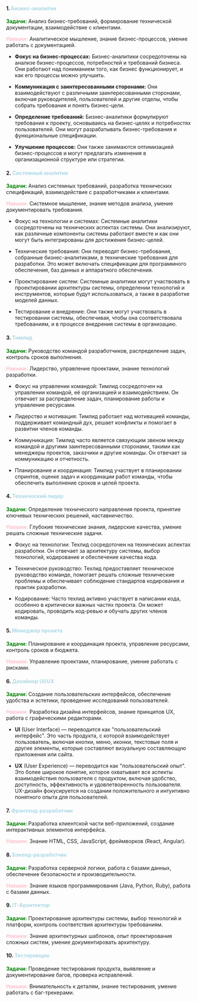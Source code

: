 #### 1. <span style="color: lightblue;">Бизнес-аналитик

<span style="color: green;">**Задачи:**</span> 
Анализ бизнес-требований, формирование технической документации, взаимодействие с клиентами.

<span style="color: pink;">**Навыки:**</span>
Аналитическое мышление, знание бизнес-процессов, умение работать с документацией.

* __Фокус на бизнес-процессах:__ 
Бизнес-аналитики сосредоточены на анализе бизнес-процессов, потребностей и требований бизнеса. 
Они работают над пониманием того, как бизнес функционирует, и как его процессы можно улучшить.

* __Коммуникация с заинтересованными сторонами:__
Они взаимодействуют с различными заинтересованными сторонами, включая руководителей, 
пользователей и другие отделы, чтобы собрать требования и понять бизнес-цели.

* __Определение требований:__ 
Бизнес-аналитики формулируют требования к проекту, основываясь на бизнес-целях и потребностях пользователей. 
Они могут разрабатывать бизнес-требования и функциональные спецификации.

* __Улучшение процессов:__ 
Они также занимаются оптимизацией бизнес-процессов и могут предлагать изменения 
в организационной структуре или стратегии.

#### 2. <span style="color: lightblue;">Системный аналитик

<span style="color: green;">**Задачи:**</span> 
Анализ системных требований, разработка технических спецификаций, взаимодействие с разработчиками и клиентами.

<span style="color: pink;">**Навыки:**</span>
Системное мышление, знание методов анализа, умение документировать требования.

* Фокус на технологии и системах: 
Системные аналитики сосредоточены на технических аспектах системы. 
Они анализируют, как различные компоненты системы работают вместе и как они могут 
быть интегрированы для достижения бизнес-целей.

* Технические требования: 
Они переводят бизнес-требования, собранные бизнес-аналитиками, в технические требования для разработки. 
Это может включать спецификации для программного обеспечения, баз данных и аппаратного обеспечения.

* Проектирование систем: 
Системные аналитики могут участвовать в проектировании архитектуры системы, 
определении технологий и инструментов, которые будут использоваться, а также в разработке моделей данных.

* Тестирование и внедрение: 
Они также могут участвовать в тестировании системы, обеспечивая, 
чтобы она соответствовала требованиям, и в процессе внедрения системы в организацию.

#### 3. <span style="color: lightblue;">Тимлид

<span style="color: green;">**Задачи:**</span> 
Руководство командой разработчиков, распределение задач, контроль сроков выполнения.

<span style="color: pink;">**Навыки:**</span>
Лидерство, управление проектами, знание технологий разработки.

* Фокус на управлении командой: 
Тимлид сосредоточен на управлении командой, её организацией и взаимодействием. 
Он отвечает за распределение задач, планирование работы и управление ресурсами.

* Лидерство и мотивация: 
Тимлид работает над мотивацией команды, поддерживает командный дух, 
решает конфликты и помогает в развитии членов команды.

* Коммуникация: 
Тимлид часто является связующим звеном между командой и другими заинтересованными сторонами, 
такими как менеджеры проектов, заказчики и другие команды. Он отвечает за коммуникацию и отчетность.

* Планирование и координация: 
Тимлид участвует в планировании спринтов, оценке задач и координации работ команды, 
чтобы обеспечить выполнение сроков и целей проекта.

#### 4. <span style="color: lightblue;">Технический лидер

<span style="color: green;">**Задачи:**</span>
Определение технического направления проекта, принятие ключевых технических решений, наставничество.

<span style="color: pink;">**Навыки:**</span>
Глубокие технические знания, лидерские качества, умение решать сложные технические задачи.

* Фокус на технологии: 
Техлид сосредоточен на технических аспектах разработки. 
Он отвечает за архитектуру системы, выбор технологий, кодирование и обеспечение качества кода.

* Техническое руководство: 
Техлид предоставляет техническое руководство команде, помогает решать сложные технические проблемы 
и обеспечивает соблюдение стандартов кодирования и практик разработки.

* Кодирование: 
Часто техлид активно участвует в написании кода, особенно в критически важных частях проекта. 
Он может кодировать, проводить код-ревью и обучать других членов команды.

#### 5. <span style="color: lightblue;">Менеджер проекта

<span style="color: green;">**Задачи:**</span> 
Планирование и координация проекта, управление ресурсами, контроль сроков и бюджета.

<span style="color: pink;">**Навыки:**</span>
Управление проектами, планирование, умение работать с рисками.

#### 6. <span style="color: lightblue;">Дизайнер UI/UX

<span style="color: green;">**Задачи:**</span> 
Создание пользовательских интерфейсов, обеспечение удобства и эстетики, проведение исследований пользователей.

<span style="color: pink;">**Навыки:**</span>
Разработка дизайна интерфейсов, знание принципов UX, работа с графическими редакторами.

* __UI__ (User Interface) — переводится как "пользовательский интерфейс". 
Это часть продукта, с которой взаимодействует пользователь, включая кнопки, меню, иконки, 
текстовые поля и другие элементы, которые составляют визуальную составляющую приложения или сайта.

* __UX__ (User Experience) — переводится как "пользовательский опыт". 
Это более широкое понятие, которое охватывает все аспекты взаимодействия пользователя с продуктом, 
включая удобство, доступность, эффективность и удовлетворенность пользователя. 
UX-дизайн фокусируется на создании положительного и интуитивно понятного опыта для пользователей.

#### 7. <span style="color: lightblue;">Фронтенд-разработчик

<span style="color: green;">**Задачи:**</span> 
Разработка клиентской части веб-приложений, создание интерактивных элементов интерфейса.

<span style="color: pink;">**Навыки:**</span>
Знание HTML, CSS, JavaScript, фреймворков (React, Angular).

#### 8. <span style="color: lightblue;">Бэкенд-разработчик

<span style="color: green;">**Задачи:**</span> 
Разработка серверной логики, работа с базами данных, обеспечение безопасности и производительности.

<span style="color: pink;">**Навыки:**</span>
Знание языков программирования (Java, Python, Ruby), работа с базами данных.


#### 9. <span style="color: lightblue;">IT-Архитектор

<span style="color: green;">**Задачи:**</span> 
Проектирование архитектуры системы, выбор технологий и платформ, контроль соответствия архитектуры требованиям.

<span style="color: pink;">**Навыки:**</span>
Знание архитектурных шаблонов, опыт проектирования сложных систем, умение документировать архитектуру.

#### 10. <span style="color: lightblue;">Тестировщик

<span style="color: green;">**Задачи:**</span> 
Проведение тестирования продукта, выявление и документирование багов, проверка исправлений.

<span style="color: pink;">**Навыки:**</span>
Внимательность к деталям, знание тестирования, умение работать с баг-трекерами.



